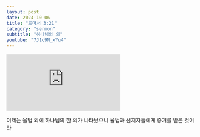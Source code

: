 ```yaml
---
layout: post
date: 2024-10-06
title: "로마서 3:21"
category: "sermon"
subtitle: "하나님의 의"
youtube: "7J1c9N_xYu4"
---
```


<div class="youtube margin-large">
    <iframe src="https://www.youtube.com/embed/7J1c9N_xYu4" title="YouTube video player" frameborder="0" allow="accelerometer; autoplay; clipboard-write; encrypted-media; gyroscope; picture-in-picture; web-share" allowfullscreen></iframe>
</div>

이제는 율법 외에 하나님의 한 의가 나타났으니 율법과 선지자들에게 증거를 받은 것이라

